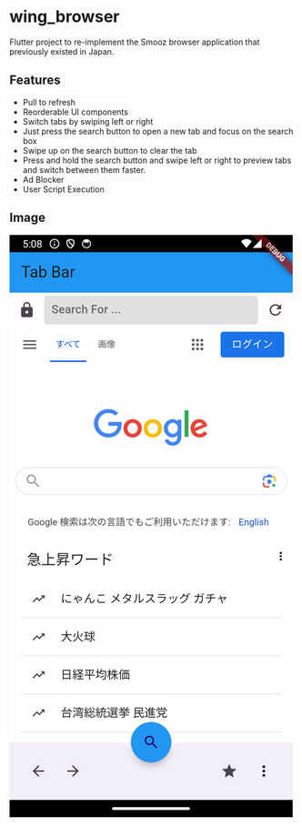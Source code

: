 # wing_browser

Flutter project to re-implement the Smooz browser application that previously existed in Japan.

## Features

- Pull to refresh
- Reorderable UI components
- Switch tabs by swiping left or right
- Just press the search button to open a new tab and focus on the search box
- Swipe up on the search button to clear the tab
- Press and hold the search button and swipe left or right to preview tabs and switch between them faster.
- Ad Blocker
- User Script Execution

## Image

![beta](assets/Beta.png)
